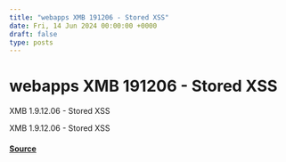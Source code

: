 ```yaml
---
title: "webapps XMB 191206 - Stored XSS"
date: Fri, 14 Jun 2024 00:00:00 +0000
draft: false
type: posts
---
```

# webapps XMB 191206 - Stored XSS





XMB 1.9.12.06 - Stored XSS

XMB 1.9.12.06 - Stored XSS

#### [Source](https://www.exploit-db.com/exploits/52044)

